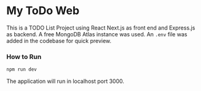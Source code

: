 # My ToDo Web
This is a TODO List Project using React Next.js as front end and Express.js as backend. A free MongoDB Atlas instance was used. An `.env` file was added in the codebase for quick preview.



### How to Run
```bash
npm run dev
```

The application will run in localhost port 3000.